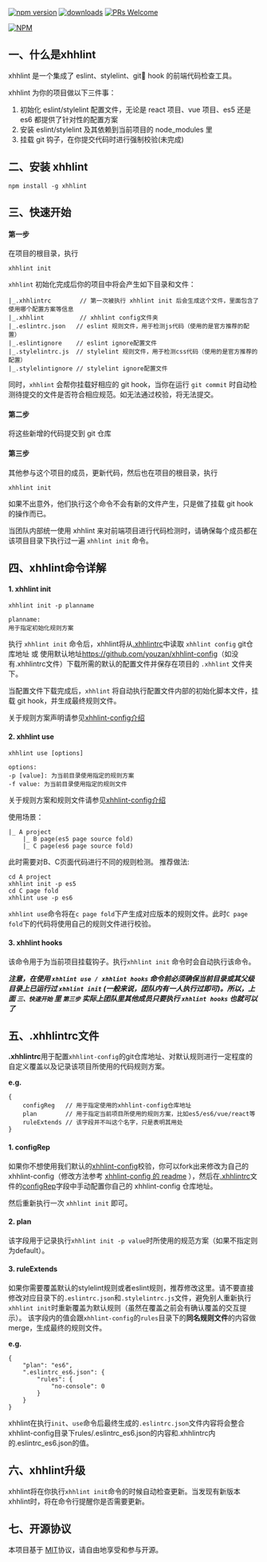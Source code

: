 [![npm version](https://img.shields.io/npm/v/xhhlint.svg?style=flat)](https://www.npmjs.com/package/xhhlint) [![downloads](https://img.shields.io/npm/dt/xhhlint.svg)](https://www.npmjs.com/package/xhhlint) [![PRs Welcome](https://img.shields.io/badge/PRs-welcome-brightgreen.svg)](CONTRIBUTING.md)

[![NPM](https://nodei.co/npm/xhhlint.png?downloads=true&downloadRank=true)](https://nodei.co/npm/xhhlint/)

## 一、什么是xhhlint
xhhlint 是一个集成了 eslint、stylelint、git hook 的前端代码检查工具。

xhhlint 为你的项目做以下三件事：

1. 初始化 eslint/stylelint 配置文件，无论是 react 项目、vue 项目、es5 还是 es6 都提供了针对性的配置方案
2. 安装 eslint/stylelint 及其依赖到当前项目的 node_modules 里
3. 挂载 git 钩子，在你提交代码时进行强制校验(未完成)


## 二、安装 xhhlint

```
npm install -g xhhlint
```

## 三、快速开始

#### 第一步

在项目的根目录，执行

```
xhhlint init
```

`xhhlint` 初始化完成后你的项目中将会产生如下目录和文件：

```
|_.xhhlintrc        // 第一次被执行 xhhlint init 后会生成这个文件，里面包含了使用哪个配置方案等信息
|_.xhhlint          // xhhlint config文件夹
|_.eslintrc.json   // eslint 规则文件，用于检测js代码（使用的是官方推荐的配置）
|_.eslintignore    // eslint ignore配置文件
|_.stylelintrc.js  // stylelint 规则文件，用于检测css代码（使用的是官方推荐的配置）
|_.stylelintignore // stylelint ignore配置文件
```

同时，`xhhlint` 会帮你挂载好相应的 git hook，当你在运行 `git commit` 时自动检测待提交的文件是否符合相应规范。如无法通过校验，将无法提交。

#### 第二步
将这些新增的代码提交到 git 仓库

#### 第三步
其他参与这个项目的成员，更新代码，然后也在项目的根目录，执行
```
xhhlint init
```

如果不出意外，他们执行这个命令不会有新的文件产生，只是做了挂载 git hook 的操作而已。

当团队内部统一使用 xhhlint 来对前端项目进行代码检测时，请确保每个成员都在该项目目录下执行过一遍 `xhhlint init` 命令。

## 四、xhhlint命令详解

#### 1. xhhlint init

```
xhhlint init -p planname

planname:
用于指定初始化规则方案
```

执行 `xhhlint init` 命令后，xhhlint将从[.xhhlintrc](#customerConfig)中读取 `xhhlint config` git仓库地址 或 使用默认地址<https://github.com/youzan/xhhlint-config>（如没有.xhhlintrc文件）下载所需的默认的配置文件并保存在项目的 `.xhhlint` 文件夹下。

当配置文件下载完成后，`xhhlint` 将自动执行配置文件内部的初始化脚本文件，挂载 git hook，并生成最终规则文件。

关于规则方案声明请参见[xhhlint-config介绍](#xhhlintconfig)

#### 2. xhhlint use

```
xhhlint use [options]

options:
-p [value]: 为当前目录使用指定的规则方案
-f value: 为当前目录使用指定的规则文件
```

关于规则方案和规则文件请参见[xhhlint-config介绍](#xhhlintconfig)

使用场景：

```
|_ A project
    |_ B page(es5 page source fold)
    |_ C page(es6 page source fold)
```
此时需要对B、C页面代码进行不同的规则检测。
推荐做法:

```
cd A project
xhhlint init -p es5
cd C page fold
xhhlint use -p es6
```

`xhhlint use`命令将在`c page fold`下产生成对应版本的规则文件。此时`C page fold`下的代码将使用自己的规则文件进行校验。

#### 3. xhhlint hooks

该命令用于为当前项目挂载钩子。执行`xhhlint init` 命令时会自动执行该命令。

**_注意，在使用 `xhhlint use / xhhlint hooks` 命令前必须确保当前目录或其父级目录上已运行过 `xhhlint init` (一般来说，团队内有一人执行过即可)。所以，上面 `三、快速开始` 里 `第三步` 实际上团队里其他成员只要执行 `xhhlint hooks` 也就可以了_**

## 五、<a name="xhhlintrc"></a>.xhhlintrc文件

**.xhhlintrc**用于配置`xhhlint-config`的git仓库地址、对默认规则进行一定程度的自定义覆盖以及记录该项目所使用的代码规则方案。

**e.g.**

```
{
    configReg   // 用于指定使用的xhhlint-config仓库地址
    plan        // 用于指定当前项目所使用的规则方案，比如es5/es6/vue/react等
    ruleExtends // 该字段并不叫这个名字，只是表明其用处
}
```
#### 1. <a name="configRep"></a>configRep

如果你不想使用我们默认的[xhhlint-config](https://github.com/youzan/xhhlint-config)校验，你可以fork出来修改为自己的xhhlint-config（修改方法参考 [xhhlint-config 的 readme](https://github.com/youzan/xhhlint-config/blob/master/README.md) ），然后在[.xhhlintrc](#xhhlintrc)文件的[configRep](#configRep)字段中手动配置你自己的 xhhlint-config 仓库地址。

然后重新执行一次 `xhhlint init` 即可。

#### 2. plan

该字段用于记录执行`xhhlint init -p value`时所使用的规范方案（如果不指定则为default）。

#### 3. ruleExtends

如果你需要覆盖默认的stylelint规则或者eslint规则，推荐修改这里。请不要直接修改对应目录下的`.eslintrc.json`和`.stylelintrc.js`文件，避免别人重新执行`xhhlint init`时重新覆盖为默认规则（虽然在覆盖之前会有确认覆盖的交互提示）。
该字段内的值会跟`xhhlint-config`的`rules`目录下的**同名规则文件**的内容做merge，生成最终的规则文件。

**e.g.**

```
{
    "plan": "es6",
    ".eslintrc_es6.json": {
        "rules": {
            "no-console": 0
        }
    }
}
```

xhhlint在执行`init`、`use`命令后最终生成的`.eslintrc.json`文件内容将会整合xhhlint-config目录下rules/.eslintrc_es6.json的内容和.xhhlintrc内的.eslintrc_es6.json的值。

## 六、xhhlint升级

xhhlint将在你执行`xhhlint init`命令的时候自动检查更新。当发现有新版本xhhlint时，将在命令行提醒你是否需要更新。

## 七、开源协议
本项目基于 [MIT](https://zh.wikipedia.org/wiki/MIT%E8%A8%B1%E5%8F%AF%E8%AD%89)协议，请自由地享受和参与开源。
